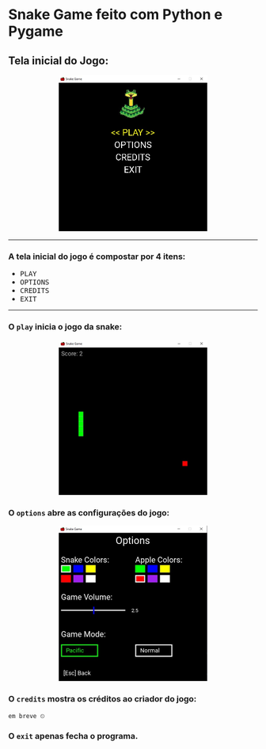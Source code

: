 # Snake Game feito com Python e Pygame

## Tela inicial do Jogo:

<div align="center">

<img alt="home page" src="img/home_game.jpg" width="300">

</div>

---

### A tela inicial do jogo é compostar por 4 itens:
- <kbd>PLAY</kbd>
- <kbd>OPTIONS</kbd>
- <kbd>CREDITS</kbd>
- <kbd>EXIT</kbd>

--- 

### O `play` inicia o jogo da snake:
<div align="center">

<img alt="play page" src="img/play_game.jpg" width="300">

</div>

### O `options` abre as configurações do jogo:

<div align="center">
    <img alt="option page" src="img/options.jpg" width="300">
</div>

### O `credits` mostra os créditos ao criador do jogo:

    em breve ⏲

### O `exit` apenas fecha o programa.
